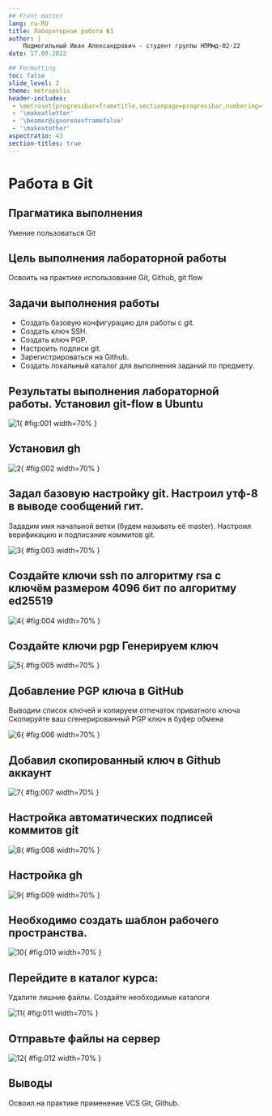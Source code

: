```yaml
---
## Front matter
lang: ru-RU
title: Лабораторная работа №1
author: |
	Подмогильный Иван Александрович - студент группы НПМмд-02-22
date: 17.09.2022

## Formatting
toc: false
slide_level: 2
theme: metropolis
header-includes:
 - \metroset{progressbar=frametitle,sectionpage=progressbar,numbering=fraction}
 - '\makeatletter'
 - '\beamer@ignorenonframefalse'
 - '\makeatother'
aspectratio: 43
section-titles: true
---
```


# Работа в Git

## Прагматика выполнения

Умение пользоваться Git

## Цель выполнения лабораторной работы

Освоить на практике использование Git, Github, git flow

## Задачи выполнения работы

- Создать базовую конфигурацию для работы с git.
- Создать ключ SSH.
- Создать ключ PGP.
- Настроить подписи git.
- Зарегистрироваться на Github.
- Создать локальный каталог для выполнения заданий по предмету.

## Результаты выполнения лабораторной работы. Установил git-flow в Ubuntu

![1](image/1.png){ #fig:001 width=70% }

## Установил gh

![2](image/2.png){ #fig:002 width=70% }

## Задал базовую настройку git. Настроил утф-8 в выводе сообщений гит.
Зададим имя начальной ветки (будем называть её master). Настроил верификацию и подписание коммитов git.

![3](image/3.png){ #fig:003 width=70% }

## Создайте ключи ssh по алгоритму rsa с ключём размером 4096 бит по алгоритму ed25519

![4](image/4.png){ #fig:004 width=70% }

## Создайте ключи pgp Генерируем ключ

![5](image/5.png){ #fig:005 width=70% }

## Добавление PGP ключа в GitHub
Выводим список ключей и копируем отпечаток приватного ключа
Cкопируйте ваш сгенерированный PGP ключ в буфер обмена

![6](image/6.png){ #fig:006 width=70% }

## Добавил скопированный ключ в Github аккаунт

![7](image/7.png){ #fig:007 width=70% }

## Настройка автоматических подписей коммитов git

![8](image/8.png){ #fig:008 width=70% }

## Настройка gh

![9](image/9.png){ #fig:009 width=70% }

## Необходимо создать шаблон рабочего пространства.

![10](image/10.png){ #fig:010 width=70% }

## Перейдите в каталог курса:
Удалите лишние файлы. Создайте необходимые каталоги

![11](image/11.png){ #fig:011 width=70% }

## Отправьте файлы на сервер

![12](image/12.png){ #fig:012 width=70% }

## Выводы

Освоил на практике применение VCS Git, Github.
